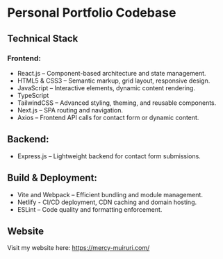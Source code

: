 # Personal Portfolio Codebase

## Technical Stack

### Frontend:
- React.js         – Component-based architecture and state management.
- HTML5 & CSS3     – Semantic markup, grid layout, responsive design.
- JavaScript       – Interactive elements, dynamic content rendering.
- TypeScript
- TailwindCSS      – Advanced styling, theming, and reusable components.
- Next.js          – SPA routing and navigation.
- Axios  – Frontend API calls for contact form or dynamic content.

## Backend: 
- Express.js       – Lightweight backend for contact form submissions.

## Build & Deployment:
- Vite and Webpack – Efficient bundling and module management.
- Netlify          - CI/CD deployment, CDN caching and domain hosting.
- ESLint           – Code quality and formatting enforcement.

## Website
Visit my website here: https://mercy-muiruri.com/
